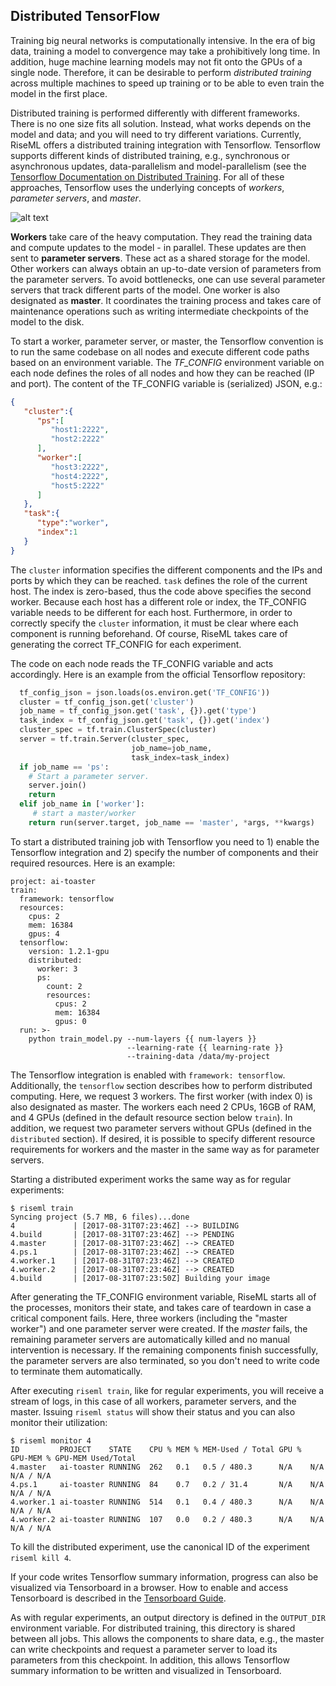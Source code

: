 ## Distributed TensorFlow

Training big neural networks is computationally intensive.
In the era of big data, training a model to convergence may take a prohibitively long time.
In addition, huge machine learning models may not fit onto the GPUs of a single node.
Therefore, it can be desirable to perform *distributed training* across multiple machines to speed up training or to be able to even train the model in the first place.

Distributed training is performed differently with different frameworks.
There is no one size fits all solution.
Instead, what works depends on the model and data; and you will need to try different variations.
Currently, RiseML offers a distributed training integration with Tensorflow.
Tensorflow supports different kinds of distributed training, e.g., synchronous or asynchronous updates, data-parallelism and model-parallelism (see the [Tensorflow Documentation on Distributed Training](https://www.tensorflow.org/deploy/distributed#replicated_training).
For all of these approaches, Tensorflow uses the underlying concepts of *workers*, *parameter servers*, and *master*.

![alt text](/img/distributed_training.png "Distributed Training")

**Workers** take care of the heavy computation.
They read the training data and compute updates to the model - in parallel.
These updates are then sent to **parameter servers**.
These act as a shared storage for the model.
Other workers can always obtain an up-to-date version of parameters from the parameter servers.
To avoid bottlenecks, one can use several parameter servers that track different parts of the model.
One worker is also designated as **master**.
It coordinates the training process and takes care of maintenance operations such as writing intermediate checkpoints of the model to the disk.

To start a worker, parameter server, or master, the Tensorflow convention is to run the same codebase on all nodes and execute different code paths based on an environment variable.
The *TF_CONFIG* environment variable on each node defines the roles of all nodes and how they can be reached (IP and port).
The content of the TF_CONFIG variable is (serialized) JSON, e.g.:

```json
{
   "cluster":{
      "ps":[
         "host1:2222",
         "host2:2222"
      ],
      "worker":[
         "host3:2222",
         "host4:2222",
         "host5:2222"
      ]
   },
   "task":{
      "type":"worker",
      "index":1
   }
}
```

The `cluster` information specifies the different components and the IPs and ports by which they can be reached.
`task` defines the role of the current host.
The index is zero-based, thus the code above specifies the second worker.
Because each host has a different role or index, the TF_CONFIG variable needs to be different for each host.
Furthermore, in order to correctly specify the `cluster` information, it must be clear where each component is running beforehand.
Of course, RiseML takes care of generating the correct TF_CONFIG for each experiment.

The code on each node reads the TF_CONFIG variable and acts accordingly.
Here is an example from the official Tensorflow repository:

```python
  tf_config_json = json.loads(os.environ.get('TF_CONFIG'))
  cluster = tf_config_json.get('cluster')
  job_name = tf_config_json.get('task', {}).get('type')
  task_index = tf_config_json.get('task', {}).get('index')
  cluster_spec = tf.train.ClusterSpec(cluster)
  server = tf.train.Server(cluster_spec,
                           job_name=job_name,
                           task_index=task_index)
  if job_name == 'ps':
    # Start a parameter server.
    server.join()
    return
  elif job_name in ['worker']:
     # start a master/worker
    return run(server.target, job_name == 'master', *args, **kwargs)

```

To start a distributed training job with Tensorflow you need to 1) enable the Tensorflow integration and 2) specify the number of components and their required resources.
Here is an example:

```
project: ai-toaster
train:
  framework: tensorflow
  resources:
    cpus: 2
    mem: 16384
    gpus: 4
  tensorflow:
    version: 1.2.1-gpu
    distributed:
      worker: 3
      ps:
        count: 2
        resources:
          cpus: 2
          mem: 16384
          gpus: 0
  run: >-
    python train_model.py --num-layers {{ num-layers }}
                          --learning-rate {{ learning-rate }}
                          --training-data /data/my-project
```
The Tensorflow integration is enabled with `framework: tensorflow`.
Additionally, the `tensorflow` section describes how to perform distributed computing.
Here, we request 3 workers.
The first worker (with index 0) is also designated as master.
The workers each need 2 CPUs, 16GB of RAM, and 4 GPUs (defined in the default resource section below `train`).
In addition, we request two parameter servers without GPUs (defined in the `distributed` section).
If desired, it is possible to specify different resource requirements for workers and the master in the same way as for parameter servers.

Starting a distributed experiment works the same way as for regular experiments:

```
$ riseml train
Syncing project (5.7 MB, 6 files)...done
4             | [2017-08-31T07:23:46Z] --> BUILDING
4.build       | [2017-08-31T07:23:46Z] --> PENDING
4.master      | [2017-08-31T07:23:46Z] --> CREATED
4.ps.1        | [2017-08-31T07:23:46Z] --> CREATED
4.worker.1    | [2017-08-31T07:23:46Z] --> CREATED
4.worker.2    | [2017-08-31T07:23:46Z] --> CREATED
4.build       | [2017-08-31T07:23:50Z] Building your image
```

After generating the TF_CONFIG environment variable, RiseML starts all of the processes, monitors their state, and takes care of teardown in case a critical component fails.
Here, three workers (including the "master worker") and one parameter server were created.
If the *master* fails, the remaining parameter servers are automatically killed and no manual intervention is necessary.
If the remaining components finish successfully, the parameter servers are also terminated, so you don't need to write code to terminate them automatically.

After executing `riseml train`, like for regular experiments, you will receive a stream of logs, in this case of all workers, parameter servers, and the master.
Issuing `riseml status` will show their status and you can also monitor their utilization:

```
$ riseml monitor 4
ID         PROJECT    STATE    CPU % MEM % MEM-Used / Total GPU %  GPU-MEM % GPU-MEM Used/Total
4.master   ai-toaster RUNNING  262   0.1   0.5 / 480.3      N/A    N/A       N/A / N/A
4.ps.1     ai-toaster RUNNING  84    0.7   0.2 / 31.4       N/A    N/A       N/A / N/A
4.worker.1 ai-toaster RUNNING  514   0.1   0.4 / 480.3      N/A    N/A       N/A / N/A
4.worker.2 ai-toaster RUNNING  107   0.0   0.2 / 480.3      N/A    N/A       N/A / N/A
```

To kill the distributed experiment, use the canonical ID of the experiment `riseml kill 4`.

If your code writes Tensorflow summary information, progress can also be visualized via Tensorboard in a browser.
How to enable and access Tensorboard is described in the [Tensorboard Guide](/guide/tensorboard.md).

As with regular experiments, an output directory is defined in the `OUTPUT_DIR` environment variable.
For distributed training, this directory is shared between all jobs.
This allows the components to share data, e.g., the master can write checkpoints and request a parameter server to load its parameters from this checkpoint.
In addition, this allows Tensorflow summary information to be written and visualized in Tensorboard.
